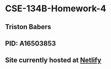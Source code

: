 ﻿# CSE-134B-Homework-4
 
## Triston Babers
## PID: A16503853

## Site currently hosted at [Netlify](https://fantastic-chaja-c311f6.netlify.app/)

